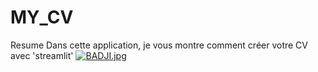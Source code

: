 # MY_CV
Resume
Dans cette application, je vous montre comment créer votre CV avec 'streamlit'
[![BADJI.jpg](https://i.postimg.cc/CKHW44ty/BADJI.jpg)](https://postimg.cc/8FcKpLNw)
